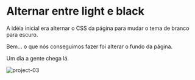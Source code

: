 # Alternar entre light e black

A idéia inicial era alternar o CSS da página para mudar o tema de branco para escuro.

Bem... o que nós conseguimos fazer foi alterar o fundo da página.

Um dia a gente chega lá.

![project-03](https://user-images.githubusercontent.com/1257048/100811127-a9596680-3418-11eb-8a15-e37cac63927f.gif)